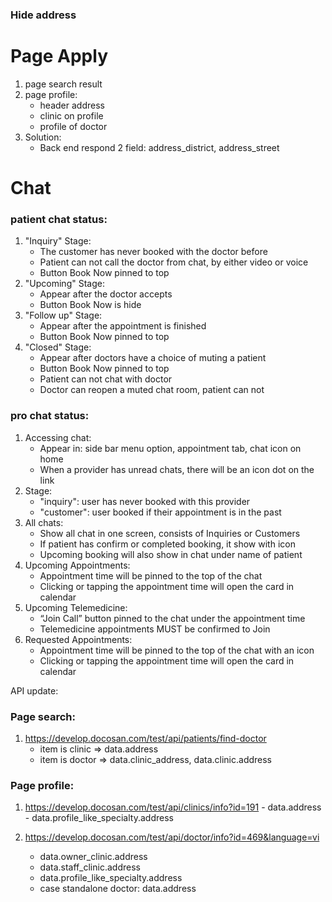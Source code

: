 ### Hide address

# Page Apply
1. page search result 
2. page profile:
   - header address
   - clinic on profile
   - profile of doctor
3. Solution:
   - Back end respond 2 field: address_district, address_street
<div style="page-break-after: always;"></div>

# Chat
### patient chat status:
1. "Inquiry" Stage:
    - The customer has never booked with the doctor before
    - Patient can not call the doctor from chat, by either video or voice
    - Button Book Now pinned to top
2. "Upcoming" Stage:
   - Appear after the doctor accepts 
   - Button Book Now is hide
3. "Follow up" Stage:
   - Appear after the appointment is finished
   - Button Book Now pinned to top
4. "Closed" Stage:
   - Appear after doctors have a choice of muting a patient
   - Button Book Now pinned to top
   - Patient can not chat with doctor 
   - Doctor can reopen a muted chat room, patient can not

### pro chat status:
1. Accessing chat:
   - Appear in: side bar menu option, appointment tab, chat icon on home
   - When a provider has unread chats, there will be an icon dot on the link
2. Stage:
    - "inquiry": user has never booked with this provider
    - "customer": user booked if their appointment is in the past
3. All chats:
    - Show all chat in one screen, consists of Inquiries or Customers
    - If patient has confirm or completed booking, it show with icon 
    - Upcoming booking will also show in chat under name of patient
4. Upcoming Appointments:
   - Appointment time will be pinned to the top of the chat
   - Clicking or tapping the appointment time will open the card in calendar
5. Upcoming Telemedicine:
   - “Join Call” button pinned to the chat under the appointment time
   - Telemedicine appointments MUST be confirmed to Join
6. Requested Appointments:
   - Appointment time will be pinned to the top of the chat with an icon
   - Clicking or tapping the appointment time will open the card in calendar

















API update:
   ### Page search:
   1. https://develop.docosan.com/test/api/patients/find-doctor
      - item is clinic => data.address
      - item is doctor => data.clinic_address, data.clinic.address

   ### Page profile:
   1.  https://develop.docosan.com/test/api/clinics/info?id=191
      - data.address
      - data.profile_like_specialty.address
      
   2. https://develop.docosan.com/test/api/doctor/info?id=469&language=vi
      - data.owner_clinic.address 
      - data.staff_clinic.address 
      - data.profile_like_specialty.address 
      - case standalone doctor: data.address
